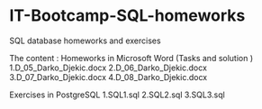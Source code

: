 # IT-Bootcamp-SQL-homeworks
SQL database homeworks and exercises

The content :
Homeworks in Microsoft Word (Tasks and solution )
1.D_05_Darko_Djekic.docx
2.D_06_Darko_Djekic.docx
3.D_07_Darko_Djekic.docx
4.D_08_Darko_Djekic.docx

Exercises in PostgreSQL
1.SQL1.sql
2.SQL2.sql
3.SQL3.sql
